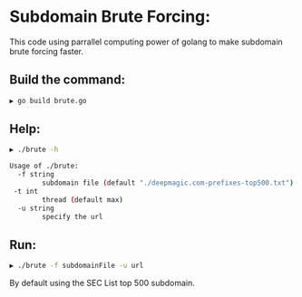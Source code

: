 # Subdomain Brute Forcing:
This code using parrallel computing power of golang to make subdomain brute forcing faster.

## Build the command:

```bash
▶ go build brute.go
```

## Help:

```bash
▶ ./brute -h

Usage of ./brute:
  -f string
        subdomain file (default "./deepmagic.com-prefixes-top500.txt")
 -t int
        thread (default max)
  -u string
        specify the url
```

## Run:

```bash
▶ ./brute -f subdomainFile -u url
```

By default using the SEC List top 500 subdomain.
